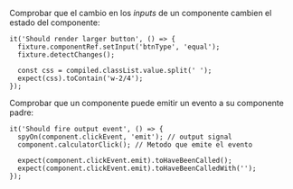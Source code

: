 Comprobar que el cambio en los *inputs* de un componente cambien el estado del componente:

```
it('Should render larger button', () => {
  fixture.componentRef.setInput('btnType', 'equal');
  fixture.detectChanges();

  const css = compiled.classList.value.split(' ');
  expect(css).toContain('w-2/4');
});
```

Comprobar que un componente puede emitir un evento a su componente padre:

```
it('Should fire output event', () => {
  spyOn(component.clickEvent, 'emit'); // output signal
  component.calculatorClick(); // Metodo que emite el evento

  expect(component.clickEvent.emit).toHaveBeenCalled();
  expect(component.clickEvent.emit).toHaveBeenCalledWith('');
});
```
